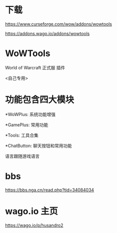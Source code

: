 # 下载
https://www.curseforge.com/wow/addons/wowtools

https://addons.wago.io/addons/wowtools

# WoWTools
World of Warcraft 正式服 插件

<自己专用>

# 功能包含四大模块

*WoWPlus: 系统功能增强

*GamePlus: 常用功能

*Tools: 工具合集

*ChatButton: 聊天按钮和常用功能

语言跟随游戏语言

# bbs
https://bbs.nga.cn/read.php?tid=34084034

# wago.io 主页
https://wago.io/p/husandro2
